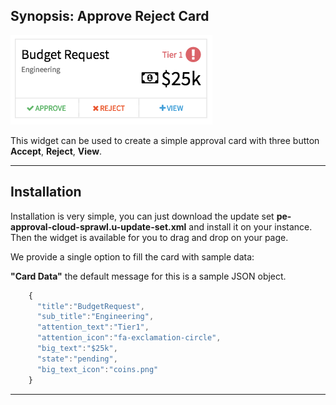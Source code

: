 ## Synopsis: Approve Reject Card

![alt text](../../images/pe-approve-reject-card.png "Approve Reject Card")


This widget can be used to create a simple approval card with three button **Accept**, **Reject**, **View**.

***

## Installation

Installation is very simple, you can just download the update set **pe-approval-cloud-sprawl.u-update-set.xml** and install it on your instance. Then the widget is available for you to drag and drop on your page.

We provide a single option to fill the card with sample data:

**"Card Data"** the default message for this is a sample JSON object.

```javascript
    {
      "title":"BudgetRequest",
      "sub_title":"Engineering",
      "attention_text":"Tier1",
      "attention_icon":"fa-exclamation-circle",
      "big_text":"$25k",
      "state":"pending",
      "big_text_icon":"coins.png"
    }
```

***




